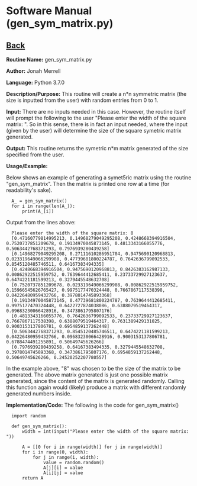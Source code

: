 # Software Manual (gen_sym_matrix.py)

## [Back](../softwaremanual)

**Routine Name:**           gen_sym_matrix.py

**Author:** Jonah Merrell

**Language:** Python 3.7.0

**Description/Purpose:** This routine will create a n*n symmetric  matrix (the size is inputted from the user)
 with random entries from 0 to 1.

**Input:** There are no inputs needed in this case. However, the routine itself will prompt the following to the user 
"Please enter the width of the square matrix: ". So in this sense, there is in fact an input needed, where the input 
(given by the user) will determine the size of the square symetric matrix generated.

**Output:** This routine returns the symetric n*m matrix generated of the size specified from the user.

**Usage/Example:**

Below shows an example of generating a symet5ric matrix using the routine "gen_sym_matrix". Then the matrix is printed 
one row at a time (for readability's sake). 

      A_ = gen_sym_matrix()
      for i in range(len(A_)):
          print(A_[i])


Output from the lines above:

      Please enter the width of the square matrix: 8
      [0.47160779814995213, 0.14968279049295208, 0.4248668394916504, 0.7520737851209678, 0.19134970045873145, 0.4813343166055776, 0.5063442768371293, 0.7976939280439258]
      [0.14968279049295208, 0.27111610286951704, 0.9475690120968813, 0.023319649066299908, 0.47739681800224787, 0.7642636799092533, 0.8545120485746511, 0.64167383494335]
      [0.4248668394916504, 0.9475690120968813, 0.8426383162987133, 0.00862922515959752, 0.7639644412685411, 0.23733729927123637, 0.6474221181599213, 0.3279445548632708]
      [0.7520737851209678, 0.023319649066299908, 0.00862922515959752, 0.15966545626765427, 0.9975177470324448, 0.7667867117538398, 0.04226480959432766, 0.3978014745893368]
      [0.19134970045873145, 0.47739681800224787, 0.7639644412685411, 0.9975177470324448, 0.6422727874038086, 0.6388079519464317, 0.09683230066428916, 0.3473861795807176]
      [0.4813343166055776, 0.7642636799092533, 0.23733729927123637, 0.7667867117538398, 0.6388079519464317, 0.7631389429131025, 0.9003153137806781, 0.6954859137262448]
      [0.5063442768371293, 0.8545120485746511, 0.6474221181599213, 0.04226480959432766, 0.09683230066428916, 0.9003153137806781, 0.6788474491255891, 0.50649745626266]
      [0.7976939280439258, 0.64167383494335, 0.3279445548632708, 0.3978014745893368, 0.3473861795807176, 0.6954859137262448, 0.50649745626266, 0.24520252207780557]

In the example above, "8" was chosen to be the size of the matrix to be generated. The above matrix generated is just
 one possible matrix generated, since the content of the matrix is generated randomly.  Calling this function
 again would (likely) produce a matrix with different randomly generated numbers inside.

**Implementation/Code:** The following is the code for gen_sym_matrix()


      import random
      
      def gen_sym_matrix():
          width = int(input("Please enter the width of the square matrix: "))
      
          A = [[0 for i in range(width)] for j in range(width)]
          for i in range(0, width):
              for j in range(i, width):
                  value = random.random()
                  A[j][i] = value
                  A[i][j] = value
          return A
